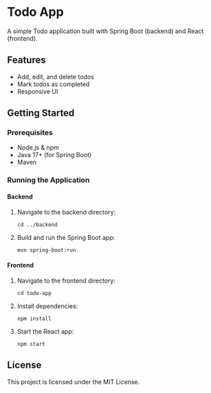 # Todo App

A simple Todo application built with Spring Boot (backend) and React (frontend).

## Features

- Add, edit, and delete todos
- Mark todos as completed
- Responsive UI

## Getting Started

### Prerequisites

- Node.js & npm
- Java 17+ (for Spring Boot)
- Maven

### Running the Application

#### Backend

1. Navigate to the backend directory:
   ```
   cd ../backend
   ```
2. Build and run the Spring Boot app:
   ```
   mvn spring-boot:run
   ```

#### Frontend

1. Navigate to the frontend directory:
   ```
   cd todo-app
   ```
2. Install dependencies:
   ```
   npm install
   ```
3. Start the React app:
   ```
   npm start
   ```

## License

This project is licensed under the MIT License.